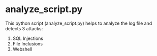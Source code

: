 # analyze_script.py
 This python script (analyze_script.py) helps to analyze the log file and detects 3 attacks:   
   1. SQL Injections
   2. File Inclusions
   3. Webshell
